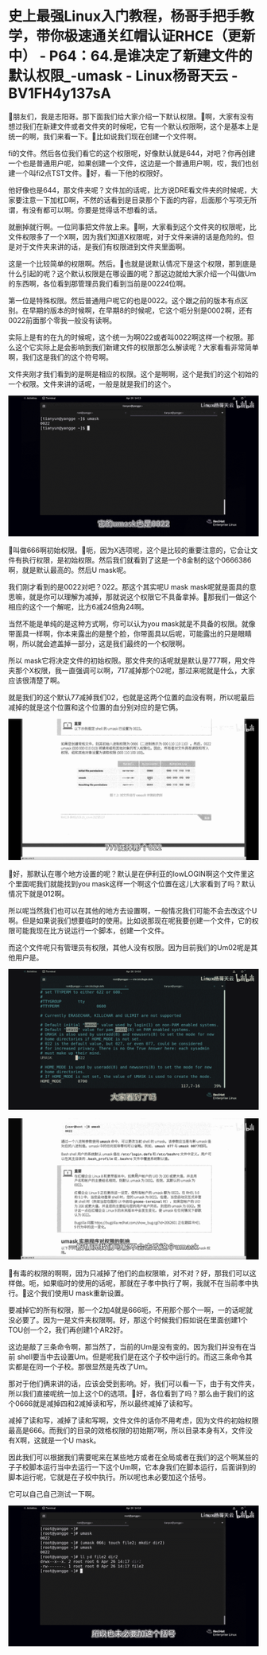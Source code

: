 # 史上最强Linux入门教程，杨哥手把手教学，带你极速通关红帽认证RHCE（更新中） - P64：64.是谁决定了新建文件的默认权限_-umask - Linux杨哥天云 - BV1FH4y137sA

🎼朋友们，我是志阳哥。那下面我们给大家介绍一下默认权限。🎼啊，大家有没有想过我们在新建文件或者文件夹的时候呢，它有一个默认权限啊，这个是基本上是统一的啊，我们来看一下。🎼比如说我们现在创建一个文件啊。

fi的文件。然后各位我们看它的这个权限呢，好像默认就是644，对吧？你再创建一个也是普通用户呢，如果创建一个文件，这边是一个普通用户啊，哎，我们也创建一个叫fi2点TST文件。🎼好，看一下他的权限好。

他好像也是644，那文件夹呢？文件加的话呢，比方说DRE看文件夹的时候呢，大家要注意一下加杠D啊，不然的话看到是目录那个下面的内容，后面那个写项无所谓，有没有都可以啊。你要是觉得话不想看的话。

就删掉就行啊。一位同事把文件放上来。🎼啊，大家看到这个文件夹的权限呢，比文件权限多了一个X啊，因为我们知道X权限呢，对于文件来讲的话是危险的。但是对于文件夹来讲的话，是我们有权限进到文件夹里面啊。

这是一个比较简单的权限啊。然后。🎼也就是说默认情况下是这个权限，那到底是什么引起的呢？这个默认权限是在哪设置的呢？那这边就给大家介绍一个叫做Um的东西啊，各位看到那管理员我们看到当前是00224位啊。

第一位是特殊权限。然后普通用户呢它的也是0022。这个跟之前的版本有点区别。在早期的版本的时候啊，在早期8的时候呢，它这个呃分别是0002啊，还有0022前面那个零我一般没有读啊。

实际上是有的在九的时候呢，这个统一为啊022或者叫0022啊这样一个权限。那么这个它实际上是会影响到我们新建文件的权限那怎么解读呢？大家看看非常简单啊，我们这是我们的这个符号啊。

文件夹刚才我们看到的是啊是相应的权限。这个是啊啊，这个是我们的这个初始的一个权限。文件来讲的话呢，一般是就是我们的这个。



![](img/d60546e1438b24e7f09cb755ffc526dd_1.png)

🎼叫做666啊初始权限。🎼呃，因为X选项呢，这个是比较的重要注意的，它会让文件有执行权限，是初始权限。然后我们就看到了这是一个8金制的这个0666386啊，就是默认最高的。然后U mask呢。

我们刚才看到的是0022对吧？022。那这个其实呢U mask mask呢就是面具的意思嘛，就是你可以理解为减掉，那就说这个权限它不具备拿掉。🎼那我们一做这个相应的这个一个解呢，比方6减24倍角24啊。

当然不能是单纯的是这种方式啊，你可以认为you mask就是不具备的权限。就像带面具一样啊，你本来露出的是整个脸，你带面具以后呢，可能露出的只是眼睛啊，所以就会遮盖掉一部分，这是我们最终的一个权限啊。

所以 mask它将决定文件的初始权限。那文件夹的话呢就是默认是777啊，用文件夹那个X权限，我一直强调可以啊，717减掉那个02呢，那过来呢就是什么，大家应该很清楚了啊。

就是我们的这个默认77减掉我们02，也就是这两个位置的血没有啊，所以呢最后减掉的就是这个位置和这个位置的血分别对应的是它俩。



![](img/d60546e1438b24e7f09cb755ffc526dd_3.png)

🎼好，那默认在哪个地方设置的呢？默认是在伊利亚的lowLOGIN啊这个文件里这个里面呢我们就能找到you mask这样一个啊这个位置在这儿大家看到了吗？默认情况下就是012啊。

所以呢当然我们也可以在其他的地方去设置啊，一般情况我们可能不会去改这个U啊。但是如果说我们想要临时的使用。比如说那现在呢我要创建一个文件，它的权限可能我现在比方说运行一个脚本，创建一个文件。

而这个文件呢只有管理员有权限，其他人没有权限。因为目前我们的Um02呢是其他用户是。

![](img/d60546e1438b24e7f09cb755ffc526dd_5.png)

![](img/d60546e1438b24e7f09cb755ffc526dd_6.png)

🎼有毒的权限的啊啊，因为只减掉了他们的血权限嘛，对不对？好，那我们可以这样做。呃，如果临时的使用的话呢，那就在子孝中执行了啊，我就不在当前孝中执行。🎼这个我们使用U mask重新设置。

要减掉它的所有权限，那一个2加4就是666呃，不用那个那个一啊，一的话呢就没必要了。因为一是文件夹权限啊。好，那这个时候我们假如说在里面创建1个TOU创一个2，我们再创建1个AR2好。

这边是敲了三条命令啊，那当然了，当前的Um是没有变的。因为我们并没有在当前 shell要当中去设置Um。但是呢我们是在这个子校中运行的。而这三条命令其实都是在同一个子校。那很显然是先改了Um。

那对于他们俩来讲的话，应该会受到影响。好，我们可以看一下，由于有文件夹，所以我们直接呢统一加上这个D的选项。🎼好，各位看到了吗？那么由于我们的这个0666就是减掉四和2减掉读和写，所以最终减掉了读和写。

减掉了读和写，减掉了读和写啊，文件文件的话你不用考虑，因为文件的初始权限最高是666。而我们的目录的效格权限的初始期7啊，所以目录本身有X，文件没有X啊，这就是一个U mask。

因此我们可以根据我们需要呢来在某些地方或者在全局或者在我们的这个啊某些的子子校脚本运行当中去运行一下这个Um啊，它本身我们在脚本运行，后面讲到的脚本运行呢，它就是在子校中执行。所以呢也未必要加这个括号。

它可以自己自己测试一下啊。

![](img/d60546e1438b24e7f09cb755ffc526dd_8.png)